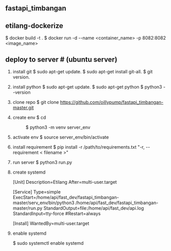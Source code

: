 
## fastapi_timbangan
## etilang-dockerize

$ docker build -t <image-name> .
$ docker run -d --name <container_name> -p 8082:8082 <image_name>
## deploy to server # (ubuntu server)

1. install git
    $ sudo apt-get update.
    $ sudo apt-get install git-all.
    $ git version.

2. install python
    $ sudo apt-get update.
    $ sudo apt-get python
$ python3 --version

3. clone repo
    $ git clone https://github.com/oillypump/fastapi_timbangan-master.git

4. create env
    $ cd <dir>
    $ python3 -m venv server_env

5. activate env
    $ source server_env/bin/activate

6. install requirement
    $ pip install -r /path/to/requirements.txt
    "-r, --requirement < filename >"

7. run server
    $ python3 run.py

8. create systemd 

    [Unit]
    Description=Etilang
    After=multi-user.target

    [Service]
    Type=simple
    ExecStart=/home/api/fast_dev/fastapi_timbangan-master/serv_env/bin/python3 /home/api/fast_dev/fastapi_timbangan-master/run.py
    StandardOutput=file:/home/api/fast_dev/api.log
    StandardInput=tty-force
    #Restart=always

    [Install]
    WantedBy=multi-user.target


9. enable systemd

    $ sudo systemctl enable systemd 
